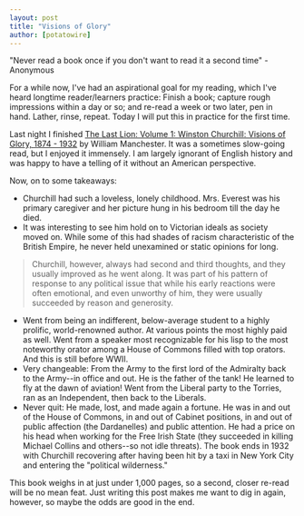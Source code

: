 ```yaml
---
layout: post
title: "Visions of Glory"
author: [potatowire]
---
```


"Never read a book once if you don't want to read it a second time" - Anonymous  

For a while now, I've had an aspirational goal for my reading, which I've heard longtime reader/learners practice: Finish a book; capture rough impressions within a day or so; and re-read a week or two later, pen in hand. Lather, rinse, repeat. Today I will put this in practice for the first time.

Last night I finished [The Last Lion: Volume 1: Winston Churchill: Visions of Glory, 1874 - 1932](http://www.amazon.com/dp/B0092XHPWC/?tag=potatowire-20) by William Manchester. It was a sometimes slow-going read, but I enjoyed it immensely. I am largely ignorant of English history and was happy to have a telling of it without an American perspective.

Now, on to some takeaways:

* Churchill had such a loveless, lonely childhood. Mrs. Everest was his primary caregiver and her picture hung in his bedroom till the day he died. 
* It was interesting to see him hold on to Victorian ideals as society moved on. While some of this had shades of racism characteristic of the British Empire, he never held unexamined or static opinions for long. 
 
 > Churchill, however, always had second and third thoughts, and they usually improved as he went along. It was part of his pattern of response to any political issue that while his early reactions were often emotional, and even unworthy of him, they were usually succeeded by reason and generosity.
 
* Went from being an indifferent, below-average student to a highly prolific, world-renowned author. At various points the most highly paid as well. Went from a speaker most recognizable for his lisp to the most noteworthy orator among a House of Commons filled with top orators. And this is still before WWII.
* Very changeable: From the Army to the first lord of the Admiralty back to the Army--in office and out. He is the father of the tank! He learned to fly at the dawn of aviation! Went from the Liberal party to the Torries, ran as an Independent, then back to the Liberals. 
*  Never quit: He made, lost, and made again a fortune. He was in and out of the House of Commons, in and out of Cabinet positions, in and out of public affection (the Dardanelles) and public attention. He had a price on his head when working for the Free Irish State (they succeeded in killing Michael Collins and others--so not idle threats). The book ends in 1932 with Churchill recovering after having been hit by a taxi in New York City and entering the "political wilderness."

This book weighs in at just under 1,000 pages, so a second, closer re-read will be no mean feat. Just writing this post makes me want to dig in again, however, so maybe the odds are good in the end.